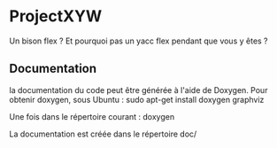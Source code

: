# ProjectXYW
Un bison flex ? Et pourquoi pas un yacc flex pendant que vous y êtes ?

## Documentation
la documentation du code peut être générée à l'aide de Doxygen.
Pour obtenir doxygen, sous Ubuntu :
  sudo apt-get install doxygen graphviz

Une fois dans le répertoire courant :
  doxygen

La documentation est créée dans le répertoire doc/

